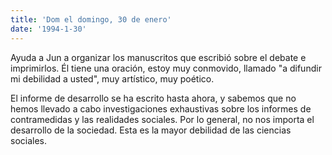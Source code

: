 ```yaml
---
title: 'Dom el domingo, 30 de enero'
date: '1994-1-30'
---
```

Ayuda a Jun a organizar los manuscritos que escribió sobre el debate e imprimirlos. Él tiene una oración, estoy muy conmovido, llamado "a difundir mi debilidad a usted", muy artístico, muy poético.

El informe de desarrollo se ha escrito hasta ahora, y sabemos que no hemos llevado a cabo investigaciones exhaustivas sobre los informes de contramedidas y las realidades sociales. Por lo general, no nos importa el desarrollo de la sociedad. Esta es la mayor debilidad de las ciencias sociales.